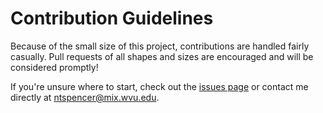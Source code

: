 # Contribution Guidelines

Because of the small size of this project, contributions are handled fairly casually. Pull requests of all shapes and sizes are encouraged and will be considered promptly!

If you're unsure where to start, check out the [issues page](https://github.com/nathantspencer/distract-overflow/issues) or contact me directly at ntspencer@mix.wvu.edu.
